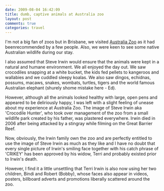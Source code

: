 ```yaml
---
date: 2009-08-04 16:42:09
title: dumb, captive animals at Australia zoo
layout: post
comments: true
categories: travel
---
```

I'm not a big fan of zoos but in Brisbane, we visited
[Australia Zoo](http://www.australiazoo.com.au/about-us/the-irwins/)
as it had beenrecommended by a few people. Also, we were keen to
see some native Australian wildlife during our stay.

I also assumed that Steve Irwin would ensure that the animals were kept
in a natural and humane environment. We all enjoyed the day out. We saw
crocodiles snapping at a white bucket, the kids fed pellets to kangeroos
and wallabies and we cuddled sleepy koalas. We also saw dingos,
echidnas, possums, macaws, snakes, wombats, turtles, tigers and the
world famous Australian elephant (shurely shome mistake here - Ed).

However, although all the animals looked healthy with large, open pens
and appeared to be deliriously happy, I was left with a slight feeling
of unease about my experience at Australia Zoo. The image of Steve Irwin
aka 'Crocodile Hunter', who took over management of the zoo from a small
wildlife park created by his father, was plastered everywhere. Irwin
died in 2006 after being attacked by a stingray while filming on the
Great Barrier Reef.

Now, obviously, the Irwin family own the zoo and are perfectly entitled
to use the image of Steve Irwin as much as they like and I have no doubt
that every single picture of Irwin's smiling face together with his
catch phrase of 'CRIKEY' has been approved by his widow, Terri and
probably existed prior to Irwin's death.

However, I find it a little unsettling that Terri Irwin is also now
using her two children, Bindi and Robert (Bobby), whose faces also
appear in videos, posters, billboard adverts and promotions liberally
scattered around the zoo.
